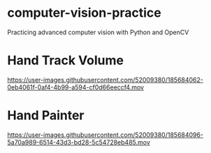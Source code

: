 # computer-vision-practice
Practicing advanced computer vision with Python and OpenCV

# Hand Track Volume

https://user-images.githubusercontent.com/52009380/185684062-0eb4061f-0af4-4b99-a594-cf0d66eeccf4.mov


# Hand Painter

https://user-images.githubusercontent.com/52009380/185684096-5a70a989-6514-43d3-bd28-5c54728eb485.mov

